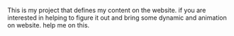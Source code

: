 This is my project that defines my content on
the website. if you are interested in helping 
to figure it out and bring some dynamic and 
animation on website. help me on this. 
